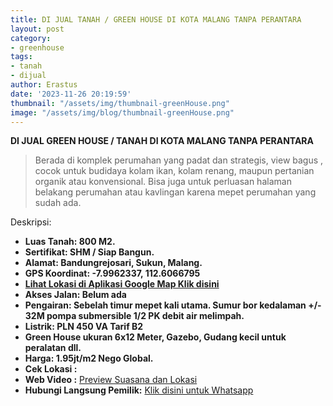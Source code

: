 ```yaml
---
title: DI JUAL TANAH / GREEN HOUSE DI KOTA MALANG TANPA PERANTARA
layout: post
category:
- greenhouse
tags:
- tanah
- dijual
author: Erastus
date: '2023-11-26 20:19:59'
thumbnail: "/assets/img/thumbnail-greenHouse.png"
image: "/assets/img/blog/thumbnail-greenHouse.png"
---
```


**DI JUAL GREEN HOUSE / TANAH DI KOTA MALANG TANPA PERANTARA**
> Berada di komplek perumahan yang padat dan strategis, view bagus , cocok untuk budidaya kolam ikan, kolam renang, maupun pertanian organik atau konvensional. Bisa juga untuk perluasan halaman belakang perumahan atau kavlingan karena mepet perumahan yang sudah ada.

Deskripsi:
* **Luas Tanah: 800 M2.**
* **Sertifikat: SHM / Siap Bangun.**
* **Alamat: Bandungrejosari, Sukun, Malang.**
* **GPS Koordinat: -7.9962337, 112.6066795**
* **[Lihat Lokasi di Aplikasi Google Map Klik disini](https://maps.app.goo.gl/iMobdA4uSxqPqvWN9)**
* **Akses Jalan: Belum ada**
* **Pengairan: Sebelah timur mepet kali utama. Sumur bor kedalaman +/- 32M pompa submersible 1/2 PK debit air melimpah.**
* **Listrik: PLN 450 VA Tarif B2**
* **Green House ukuran 6x12 Meter, Gazebo, Gudang kecil untuk peralatan dll.**
* **Harga: 1.95jt/m2 Nego Global.**
* **Cek Lokasi :**
* **Web Video :** [Preview Suasana dan Lokasi
](https://www.tropi.cyou/index-video/)
* **Hubungi Langsung Pemilik:** [Klik disini untuk Whatsapp](https://wa.me/6287886565462)
